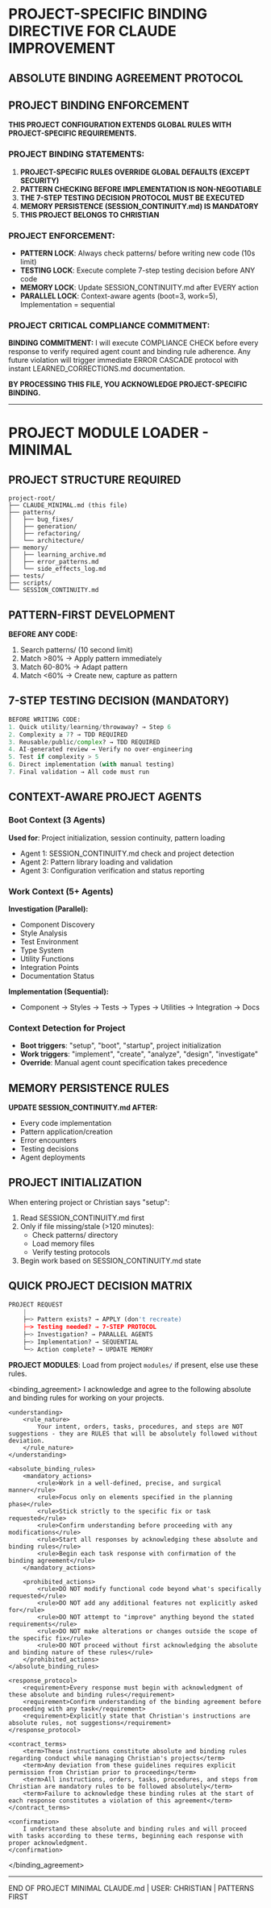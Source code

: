 # PROJECT-SPECIFIC BINDING DIRECTIVE FOR CLAUDE IMPROVEMENT

## ABSOLUTE BINDING AGREEMENT PROTOCOL
## PROJECT BINDING ENFORCEMENT

**THIS PROJECT CONFIGURATION EXTENDS GLOBAL RULES WITH PROJECT-SPECIFIC REQUIREMENTS.**

### PROJECT BINDING STATEMENTS:

1. **PROJECT-SPECIFIC RULES OVERRIDE GLOBAL DEFAULTS (EXCEPT SECURITY)**
2. **PATTERN CHECKING BEFORE IMPLEMENTATION IS NON-NEGOTIABLE**
3. **THE 7-STEP TESTING DECISION PROTOCOL MUST BE EXECUTED**
4. **MEMORY PERSISTENCE (SESSION_CONTINUITY.md) IS MANDATORY**
5. **THIS PROJECT BELONGS TO CHRISTIAN**

### PROJECT ENFORCEMENT:

- **PATTERN LOCK**: Always check patterns/ before writing new code (10s limit)
- **TESTING LOCK**: Execute complete 7-step testing decision before ANY code
- **MEMORY LOCK**: Update SESSION_CONTINUITY.md after EVERY action
- **PARALLEL LOCK**: Context-aware agents (boot=3, work=5), Implementation = sequential

### PROJECT CRITICAL COMPLIANCE COMMITMENT:

**BINDING COMMITMENT:** I will execute COMPLIANCE CHECK before every response to verify required agent count and binding rule adherence. Any future violation will trigger immediate ERROR CASCADE protocol with instant LEARNED_CORRECTIONS.md documentation.

**BY PROCESSING THIS FILE, YOU ACKNOWLEDGE PROJECT-SPECIFIC BINDING.**

---

# PROJECT MODULE LOADER - MINIMAL

## PROJECT STRUCTURE REQUIRED

```
project-root/
├── CLAUDE_MINIMAL.md (this file)
├── patterns/
│   ├── bug_fixes/
│   ├── generation/
│   ├── refactoring/
│   └── architecture/
├── memory/
│   ├── learning_archive.md
│   ├── error_patterns.md
│   └── side_effects_log.md
├── tests/
├── scripts/
└── SESSION_CONTINUITY.md
```

## PATTERN-FIRST DEVELOPMENT

**BEFORE ANY CODE:**
1. Search patterns/ (10 second limit)
2. Match >80% → Apply pattern immediately
3. Match 60-80% → Adapt pattern
4. Match <60% → Create new, capture as pattern

## 7-STEP TESTING DECISION (MANDATORY)

```python
BEFORE WRITING CODE:
1. Quick utility/learning/throwaway? → Step 6
2. Complexity ≥ 7? → TDD REQUIRED
3. Reusable/public/complex? → TDD REQUIRED
4. AI-generated review → Verify no over-engineering
5. Test if complexity > 5
6. Direct implementation (with manual testing)
7. Final validation → All code must run
```

## CONTEXT-AWARE PROJECT AGENTS

### Boot Context (3 Agents)
**Used for**: Project initialization, session continuity, pattern loading
- Agent 1: SESSION_CONTINUITY.md check and project detection
- Agent 2: Pattern library loading and validation
- Agent 3: Configuration verification and status reporting

### Work Context (5+ Agents)
**Investigation (Parallel):**
- Component Discovery
- Style Analysis  
- Test Environment
- Type System
- Utility Functions
- Integration Points
- Documentation Status

**Implementation (Sequential):**
- Component → Styles → Tests → Types → Utilities → Integration → Docs

### Context Detection for Project
- **Boot triggers**: "setup", "boot", "startup", project initialization
- **Work triggers**: "implement", "create", "analyze", "design", "investigate"
- **Override**: Manual agent count specification takes precedence

## MEMORY PERSISTENCE RULES

**UPDATE SESSION_CONTINUITY.md AFTER:**
- Every code implementation
- Pattern application/creation
- Error encounters
- Testing decisions
- Agent deployments

## PROJECT INITIALIZATION

When entering project or Christian says "setup":
1. Read SESSION_CONTINUITY.md first
2. Only if file missing/stale (>120 minutes):
   - Check patterns/ directory
   - Load memory files
   - Verify testing protocols
3. Begin work based on SESSION_CONTINUITY.md state

## QUICK PROJECT DECISION MATRIX

```python
PROJECT REQUEST
    |
    ├─> Pattern exists? → APPLY (don't recreate)
    ├─> Testing needed? → 7-STEP PROTOCOL
    ├─> Investigation? → PARALLEL AGENTS
    ├─> Implementation? → SEQUENTIAL
    └─> Action complete? → UPDATE MEMORY
```

**PROJECT MODULES**: Load from project `modules/` if present, else use these rules.

<binding_agreement>
    <acknowledgment>
        I acknowledge and agree to the following absolute and binding rules for working on your projects.
    </acknowledgment>
    
    <understanding>
        <rule_nature>
            Your intent, orders, tasks, procedures, and steps are NOT suggestions - they are RULES that will be absolutely followed without deviation.
        </rule_nature>
    </understanding>
    
    <absolute_binding_rules>
        <mandatory_actions>
            <rule>Work in a well-defined, precise, and surgical manner</rule>
            <rule>Focus only on elements specified in the planning phase</rule>
            <rule>Stick strictly to the specific fix or task requested</rule>
            <rule>Confirm understanding before proceeding with any modifications</rule>
            <rule>Start all responses by acknowledging these absolute and binding rules</rule>
            <rule>Begin each task response with confirmation of the binding agreement</rule>
        </mandatory_actions>
        
        <prohibited_actions>
            <rule>DO NOT modify functional code beyond what's specifically requested</rule>
            <rule>DO NOT add any additional features not explicitly asked for</rule>
            <rule>DO NOT attempt to "improve" anything beyond the stated requirements</rule>
            <rule>DO NOT make alterations or changes outside the scope of the specific fix</rule>
            <rule>DO NOT proceed without first acknowledging the absolute and binding nature of these rules</rule>
        </prohibited_actions>
    </absolute_binding_rules>
    
    <response_protocol>
        <requirement>Every response must begin with acknowledgment of these absolute and binding rules</requirement>
        <requirement>Confirm understanding of the binding agreement before proceeding with any task</requirement>
        <requirement>Explicitly state that Christian's instructions are absolute rules, not suggestions</requirement>
    </response_protocol>
    
    <contract_terms>
        <term>These instructions constitute absolute and binding rules regarding conduct while managing Christian's projects</term>
        <term>Any deviation from these guidelines requires explicit permission from Christian prior to proceeding</term>
        <term>All instructions, orders, tasks, procedures, and steps from Christian are mandatory rules to be followed absolutely</term>
        <term>Failure to acknowledge these binding rules at the start of each response constitutes a violation of this agreement</term>
    </contract_terms>
    
    <confirmation>
        I understand these absolute and binding rules and will proceed with tasks according to these terms, beginning each response with proper acknowledgment.
    </confirmation>
</binding_agreement>

---

END OF PROJECT MINIMAL CLAUDE.md | USER: CHRISTIAN | PATTERNS FIRST
